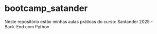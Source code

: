 # bootcamp_satander
Neste repositório estão minhas aulas práticas do curso: Santander 2025 - Back-End com Python
